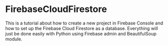 # FirebaseCloudFirestore
This is a tutorial about how to create a new project in Firebase Console and how to set up the Firebase Cloud Firestore as a database. Everything will just be done easily with Python using Firebase admin and BeautifulSoup module.
